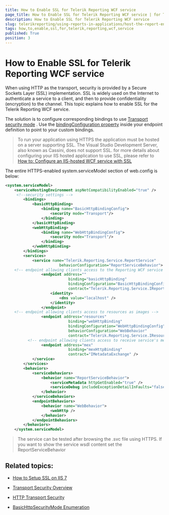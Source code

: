```yaml
---
title: How to Enable SSL for Telerik Reporting WCF service
page_title: How to Enable SSL for Telerik Reporting WCF service | for Telerik Reporting Documentation
description: How to Enable SSL for Telerik Reporting WCF service
slug: telerikreporting/using-reports-in-applications/host-the-report-engine-remotely/telerik-reporting-wcf-service/how-to-enable-ssl-for-telerik-reporting-wcf-service
tags: how,to,enable,ssl,for,telerik,reporting,wcf,service
published: True
position: 3
---
```


# How to Enable SSL for Telerik Reporting WCF service



When using HTTP as the transport, security is provided by a Secure Sockets Layer (SSL) implementation. SSL is widely used on the Internet to authenticate a service to a client, and then to provide confidentiality (encryption) to the channel. This topic explains how to enable SSL for the Telerik Reporting WCF service.

The solution is to configure corresponding bindings to use  [Transport security mode](http://msdn.microsoft.com/en-us/library/ms729700(v=vs.110).aspx) . Use the  [bindingConfiguration property](http://msdn.microsoft.com/en-us/library/system.servicemodel.configuration.serviceendpointelement.bindingconfiguration.aspx)  inside your endpoint definition to point to your custom bindings.       

> To run your application using HTTPS the application must be hosted on a server supporting SSL. The Visual Studio Development Server, also known as Cassini, does not support SSL. for more details about configuring your IIS hosted application to use SSL, please refer to  [How to: Configure an IIS-hosted WCF service with SSL](http://msdn.microsoft.com/en-us/library/hh556232(v=vs.110).aspx) 

The entire HTTPS-enabled system.serviceModel section of web.config is below:       

    
````XML
<system.serviceModel>
    <serviceHostingEnvironment aspNetCompatibilityEnabled="true" />
     <!--security settings -->
        <bindings>
            <basicHttpBinding>
                <binding name="BasicHttpBindingConfig">
                    <security mode="Transport"/>
                </binding>
            </basicHttpBinding>
            <webHttpBinding>
                <binding name="WebHttpBindingConfig">
                    <security mode="Transport"/>
                </binding>
            </webHttpBinding>
        </bindings>
        <services>
            <service name="Telerik.Reporting.Service.ReportService"
                        behaviorConfiguration="ReportServiceBehavior">
    <!-- endpoint allowing clients access to the Reporting WCF service -->
                <endpoint address=""
                            binding="basicHttpBinding"
                            bindingConfiguration="BasicHttpBindingConfig"
                            contract="Telerik.Reporting.Service.IReportService">
                    <identity>
                        <dns value="localhost" />
                    </identity>
                </endpoint>
    <!-- endpoint allowing clients access to resources as images -->
                <endpoint address="resources"
                            binding="webHttpBinding"
                            bindingConfiguration="WebHttpBindingConfig"
                            behaviorConfiguration="WebBehavior"
                            contract="Telerik.Reporting.Service.IResourceService"/>
          <!-- endpoint allowing clients access to receive service's metadata via SOAP messages -->
                <endpoint address="mex"
                            binding="mexHttpBinding"
                            contract="IMetadataExchange" />
            </service>
        </services>
        <behaviors>
            <serviceBehaviors>
                <behavior name="ReportServiceBehavior">
                    <serviceMetadata httpGetEnabled="true" />
                    <serviceDebug includeExceptionDetailInFaults="false" />
                </behavior>
            </serviceBehaviors>
            <endpointBehaviors>
                <behavior name="WebBehavior">
                    <webHttp />
                </behavior>
            </endpointBehaviors>
        </behaviors>
    </system.serviceModel>
````

> The service can be tested after browsing the .svc file using HTTPS. If you want to show the service wsdl content set the ReportServiceBehavior             <serviceMetadata httpsGetEnabled="true" />              

## Related topics:

*  [How to Setup SSL on IIS 7](http://learn.iis.net/page.aspx/144/how-to-setup-ssl-on-iis-70/) 

*  [Transport Security Overview](http://msdn.microsoft.com/en-us/library/ms729700.aspx) 

*  [HTTP Transport Security](http://msdn.microsoft.com/en-us/library/ms734679.aspx) 

*  [BasicHttpSecurityMode Enumeration](http://msdn.microsoft.com/en-us/library/system.servicemodel.basichttpsecuritymode.aspx)

